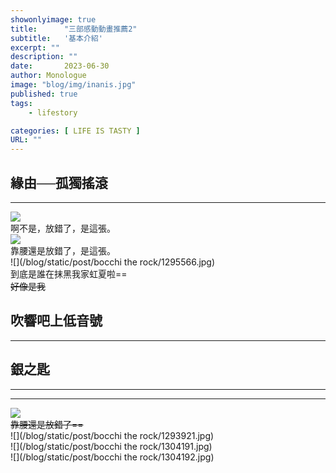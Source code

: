 ```yaml
---
showonlyimage: true
title:      "三部感動動畫推薦2"
subtitle:   '基本介紹'
excerpt: ""
description: ""
date:       2023-06-30
author: Monologue    
image: "blog/img/inanis.jpg"
published: true 
tags:
    - lifestory

categories: [ LIFE IS TASTY ]
URL: ""
---
```


## 緣由──孤獨搖滾
---
![](/blog/sketch/d67-1.jpg)  
啊不是，放錯了，是這張。  
![](https://i.imgur.com/ZHTS1Jb.jpg)  
靠腰還是放錯了，是這張。  
![](/blog/static/post/bocchi the rock/1295566.jpg)  
到底是誰在抹黑我家虹夏啦==  
~~好像是我~~  
## 吹響吧上低音號
***
## 銀之匙
***
***
![](/blog/sketch/d67-1.jpg)  
~~靠腰還是放錯了==~~  
![](/blog/static/post/bocchi the rock/1293921.jpg)  
![](/blog/static/post/bocchi the rock/1304191.jpg)  
![](/blog/static/post/bocchi the rock/1304192.jpg)  

<!--more-->

